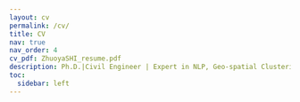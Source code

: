 ```yaml
---
layout: cv
permalink: /cv/
title: CV
nav: true
nav_order: 4
cv_pdf: ZhuoyaSHI_resume.pdf
description: Ph.D.|Civil Engineer | Expert in NLP, Geo-spatial Clustering, and Data-Driven Solutions for Urban Façade Safety | NYU Alum
toc:
  sidebar: left
---
```

